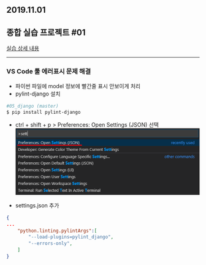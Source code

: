 ## 2019.11.01
## 종합 실습 프로젝트 #01
[실습 상세 내용](./191101_PJT01.pdf)


---
### VS Code 툴 에러표시 문제 해결
- 파이썬 파일에 model 정보에 빨간줄 표시 안보이게 처리
- pylint-django 설치
```bash
#05_django (master)
$ pip install pylint-django
```
- ctrl + shift + p > Preferences: Open Settings (JSON) 선택
![image-20191101132241350](md_img/image-20191101132241350.png)

- settings.json 추가
```json
{
...
    "python.linting.pylintArgs":[
        "--load-plugins=pylint_django",
        "--errors-only",
    ]
}
```